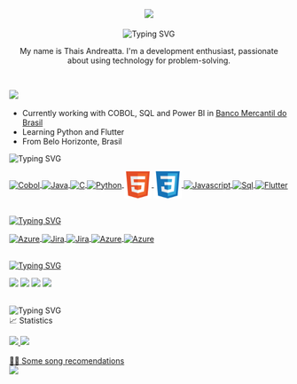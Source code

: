 <div align="center">
 <img height="180em" src="https://media.tenor.com/bQCHJwgCNuMAAAAC/kitten-cat.gif" /> 
</div>
<br>

<div align="center">
 <img src="https://readme-typing-svg.demolab.com?font=Fira+Code&weight=700&size=32&pause=1000&color=60C476&center=true&vCenter=true&width=438&lines=Hello+World!+🌎" alt="Typing SVG" />

<p align="center">My name is Thais Andreatta. I'm a development enthusiast, passionate about using technology for problem-solving. </p>

</div>
<br>

<img src="https://readme-typing-svg.demolab.com/?color=60C476&vCenter=true&repeat=true&width=435&lines=👽+About+me"/></a>
<ul>
<li> Currently working with COBOL, SQL and Power BI in <a href="https://mercantildobrasil.com.br/Paginas/Home.aspx">Banco Mercantil do Brasil</a>
<li> Learning Python and Flutter
<li> From Belo Horizonte, Brasil
</ul> 

![Typing SVG](https://readme-typing-svg.demolab.com/?color=60C476&vCenter=true&repeat=true&width=435&lines=💻+Programming+Languages)
 <div style="display: inline_block" >
    <a href="https://www.ibm.com/support/pages/enterprise-cobol-zos-documentation-library"><img align="center" alt="Cobol" height="50" src="https://cdn.icon-icons.com/icons2/2107/PNG/512/file_type_cobol_icon_130684.png">
    <a href="https://docs.oracle.com/en/java/"><img align="center" alt="Java" height="50" src="https://cdn.icon-icons.com/icons2/2699/PNG/512/java_src_logo_icon_170556.png">
    <a href="https://devdocs.io/c/"><img align="center" alt="C" height="50" src="https://cdn.icon-icons.com/icons2/2415/PNG/512/c_plain_logo_icon_146610.png">
    <a href="https://www.python.org/"><img align="center" alt="Python" height="50" src="https://cdn.icon-icons.com/icons2/112/PNG/512/python_18894.png">
    <a href="https://html.com/document/"><img align="center" alt="HTML" height="50"  src="https://raw.githubusercontent.com/devicons/devicon/master/icons/html5/html5-original.svg">
    <a href="https://devdocs.io/css/"><img align="center" alt="CSS" height="50"  src="https://raw.githubusercontent.com/devicons/devicon/master/icons/css3/css3-original.svg">
    <a href="https://www.javascript.com/"><img align="center" alt="Javascript" height="50"  src="https://cdn.icon-icons.com/icons2/2108/PNG/512/javascript_icon_130900.png">
    <a href="https://dev.mysql.com/doc/"><img align="center" alt="Sql" height="50" src="https://cdn.icon-icons.com/icons2/2107/PNG/512/file_type_sql_icon_130152.png">
    <a href="https://flutter.dev/"><img align="center" alt="Flutter" height="50"  src="https://cdn.icon-icons.com/icons2/2107/PNG/512/file_type_flutter_icon_130599.png">
 </div>
 <br>
    
![Typing SVG](https://readme-typing-svg.demolab.com/?color=60C476&vCenter=true&repeat=true&width=435&lines=🛠️+Tools)
  <div>
      <a href="https://azure.microsoft.com/pt-br/products/devops/"><img align="center" alt="Azure" height="50"  src="https://cdn.icon-icons.com/icons2/2699/PNG/512/microsoft_azure_logo_icon_170956.png">
      <a href="https://www.atlassian.com/software/jira"><img align="center" alt="Jira" height="50"  src="https://cdn.icon-icons.com/icons2/2699/PNG/512/atlassian_jira_logo_icon_170511.png">
      <a href="https://powerbi.microsoft.com/pt-br/"><img align="center" alt="Jira" height="50"  src="https://cdn.icon-icons.com/icons2/2699/PNG/512/microsoft_powerbi_logo_icon_170953.png">  
      <a href="https://www.scrum.org/"><img align="center" alt="Azure" height="50"  src="https://cdn-icons-png.flaticon.com/512/4821/4821780.png">
      <a href="https://www.atlassian.com/br/agile/kanban"><img align="center" alt="Azure" height="50"  src="https://cdn-icons-png.flaticon.com/512/5360/5360804.png">
  </div>    
  <br>
  
![Typing SVG](https://readme-typing-svg.demolab.com/?color=60C476&vCenter=true&repeat=true&width=435&lines=🌐+Contact+Me)
  <div> 
  <a href="https://www.linkedin.com/in/thais-andreatta/"><img height="50" src="https://cdn.icon-icons.com/icons2/2037/PNG/512/in_linked_linkedin_media_social_icon_124259.png" height="50"></a>
  <a href="mailto:thaisandreatta@gmail.com"><img height="50"src="https://cdn.icon-icons.com/icons2/1826/PNG/512/4202011emailgmaillogomailsocialsocialmedia-115677_115624.png"></a>
  <a href="https://www.youtube.com/@thaisand/videos"><img height="50" src="https://cdn.icon-icons.com/icons2/122/PNG/512/youtube_socialnetwork_19998.png" ></a>
  <a href="https://instagram.com/thsndrtt"><img height="50" src="https://cdn-icons-png.flaticon.com/512/2111/2111463.png" ></a>  
  </div>
  <br>
       
![Typing SVG](https://readme-typing-svg.demolab.com/?color=60C476&vCenter=true&repeat=true&width=435&lines=📌+More)   
📈 Statistics
<div >
  <a href="https://github.com/thaisand">
  <img height="180em" src="https://github-readme-stats.vercel.app/api?username=thaisand&show_icons=true&theme=dark&include_all_commits=true&count_private=true&hide_rank=false"/>
  <img height="180em" src="https://github-readme-stats.vercel.app/api/top-langs/?username=thaisand&layout=compact&langs_count=10&theme=dark"/>
</div>
<br>
💃🏻 Some song recomendations
 <div >
   <a href="https://open.spotify.com/user/j0hyp6je9xws2r2t30vg7t5ge"><img  src="https://spotify-recently-played-readme.vercel.app/api?user=j0hyp6je9xws2r2t30vg7t5ge&background=1413218A&color=A8FBF4"></a>
 </div>

       
       

        
        
        
